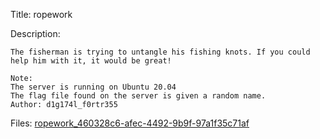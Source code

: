 Title: ropework

Description:
```
The fisherman is trying to untangle his fishing knots. If you could help him with it, it would be great!

Note:
The server is running on Ubuntu 20.04
The flag file found on the server is given a random name.
Author: d1g174l_f0rtr355
```

Files: [ropework_460328c6-afec-4492-9b9f-97a1f35c71af](https://github.com/Coder-Here/ShaktiCTF/blob/main/Pwn/ropework/ropework_460328c6-afec-4492-9b9f-97a1f35c71af)
